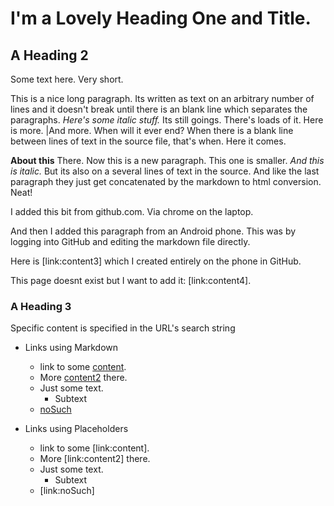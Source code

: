 # I'm a Lovely Heading One and Title.


## A Heading 2

Some text here. Very short.

This is a nice long paragraph. Its written as text on
an arbitrary number of lines
and it doesn't break until there is an blank line which separates the paragraphs. 
*Here's some italic stuff.*
Its still goings. There's loads of it. Here is more. |And more. When will it ever end? When there is a blank line between lines of text in the source file, that's when. Here it comes.

**About this** There. Now this is a new paragraph. This one is smaller.
*And this is italic.* But its also on a several lines of text in the source. 
And like the last paragraph they just get concatenated by the markdown to html conversion.
Neat!

I added this bit from github.com. Via chrome on the laptop.

And then I added this paragraph from an Android phone. This was by logging into GitHub and editing the markdown file directly.

Here is [link:content3] which I created entirely on the phone in GitHub.

This page doesnt exist but I want to add it: [link:content4].

### A Heading 3

Specific content is specified in the URL's search string

* Links using Markdown
  * link to some [content](index.html?page=content.md).
  * More [content2](index.html?page=content2.md) there.
  * Just some text.
    * Subtext
  * [noSuch](index.html?page=noSuch.md)

* Links using Placeholders
  * link to some [link:content].
  * More [link:content2] there.
  * Just some text.
    * Subtext
  * [link:noSuch]

